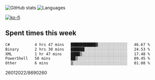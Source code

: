 ![GitHub stats](https://github-readme-stats.vercel.app/api?username=emipa606&theme=github_dark&show_icons=true) 
![Languages](https://github-readme-stats.vercel.app/api/top-langs/?username=emipa606&theme=github_dark&layout=compact)

[![ko-fi](https://ko-fi.com/img/githubbutton_sm.svg)](https://ko-fi.com/G2G55DDYD)

## Spent times this week
<!--START_SECTION:waka-->

```txt
C#           4 hrs 47 mins   ███████████▓░░░░░░░░░░░░░   46.67 %
Binary       2 hrs 30 mins   ██████░░░░░░░░░░░░░░░░░░░   24.53 %
XML          1 hr 47 mins    ████▒░░░░░░░░░░░░░░░░░░░░   17.48 %
PowerShell   58 mins         ██▒░░░░░░░░░░░░░░░░░░░░░░   09.45 %
Other        6 mins          ▒░░░░░░░░░░░░░░░░░░░░░░░░   01.08 %
```

<!--END_SECTION:waka-->


26012022/8690260
